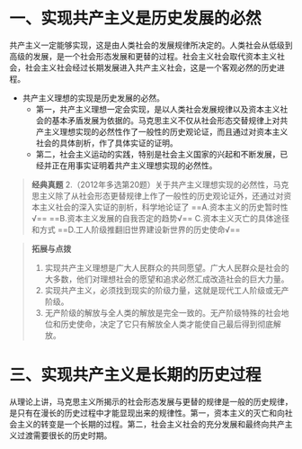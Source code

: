 # 一、实现共产主义是历史发展的必然
共产主义一定能够实现，这是由人类社会的发展规律所决定的。人类社会从低级到高级的发展，是一个社会形态发展和更替的过程。社会主义社会取代资本主义社会，社会主义社会经过长期发展进入共产主义社会，这是一个客观必然的历史进程。

- 共产主义理想的实现是历史发展的必然。
	- 第一，共产主义理想一定会实现，是以人类社会发展规律以及资本主义社会的基本矛盾发展为依据的。马克思主义不仅从社会形态交替规律上对共产主义理想实现的必然性作了一般性的历史观论证，而且通过对资本主义社会的具体剖析，作了具体实证的证明。
	- 第二，社会主义运动的实践，特别是社会主义国家的兴起和不断发展，已经并正在用事实证明着共产主义理想实现的必然性。

>**经典真题**
2.（2012年多选第20题）关于共产主义理想实现的必然性，马克思主义除了从社会形态更替规律上作了一般性的历史观论证外，还通过对资本主义社会的深入实证的剖析，科学地论证了
==A.资本主义的历史暂时性√==
==B.资本主义发展的自我否定的趋势√==
C.资本主义灭亡的具体途径和方式 
==D.工人阶级推翻旧世界建设新世界的历史使命√==

>**拓展与点拨**
>1. 实现共产主义理想是广大人民群众的共同愿望。广大人民群众是社会的大多数，他们对理想社会的愿望和追求必然汇成改造社会的巨大力量。
>2. 实现共产主义，必须找到现实的阶级力量，这就是现代工人阶级或无产阶级。
>3. 无产阶级的解放与全人类的解放是完全一致的。无产阶级特殊的社会地位和历史使命，决定了它只有解放全人类才能使自己最后得到彻底解放。

# 三、实现共产主义是长期的历史过程
从理论上讲，马克思主义所揭示的社会形态发展与更替的规律是一般的历史规律，是只有在漫长的历史过程中才能显现出来的规律性。第一，资本主义的灭亡和向社会主义的转变是一个长期的过程。第二，社会主义社会的充分发展和最终向共产主义过渡需要很长的历史时期。